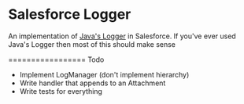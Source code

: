 Salesforce Logger
=================

An implementation of [Java's Logger](http://docs.oracle.com/javase/6/docs/api/java/util/logging/package-summary.html) in Salesforce.
If you've ever used Java's Logger then most of this should make sense
 
=================
Todo
- Implement LogManager (don't implement hierarchy)
- Write handler that appends to an Attachment
- Write tests for everything
